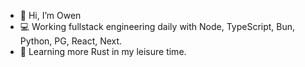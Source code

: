 - 👋 Hi, I’m Owen
- 💻 Working fullstack engineering daily with Node, TypeScript, Bun, Python, PG, React, Next.
- 🦀 Learning more Rust in my leisure time.

<!---
owenizedd/owenizedd is a ✨ special ✨ repository because its `README.md` (this file) appears on your GitHub profile.
You can click the Preview link to take a look at your changes.
--->
